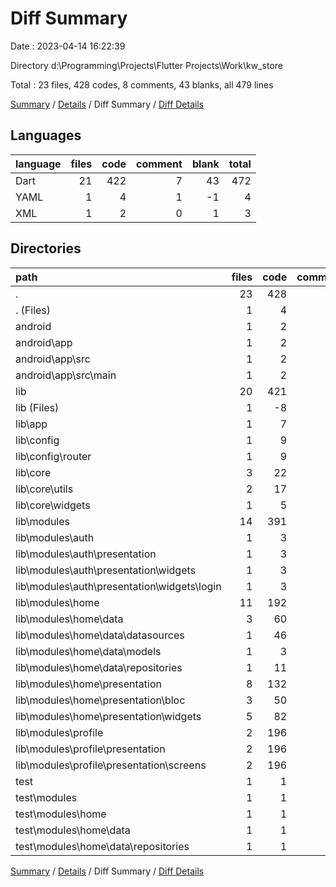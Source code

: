 # Diff Summary

Date : 2023-04-14 16:22:39

Directory d:\\Programming\\Projects\\Flutter Projects\\Work\\kw_store

Total : 23 files,  428 codes, 8 comments, 43 blanks, all 479 lines

[Summary](results.md) / [Details](details.md) / Diff Summary / [Diff Details](diff-details.md)

## Languages
| language | files | code | comment | blank | total |
| :--- | ---: | ---: | ---: | ---: | ---: |
| Dart | 21 | 422 | 7 | 43 | 472 |
| YAML | 1 | 4 | 1 | -1 | 4 |
| XML | 1 | 2 | 0 | 1 | 3 |

## Directories
| path | files | code | comment | blank | total |
| :--- | ---: | ---: | ---: | ---: | ---: |
| . | 23 | 428 | 8 | 43 | 479 |
| . (Files) | 1 | 4 | 1 | -1 | 4 |
| android | 1 | 2 | 0 | 1 | 3 |
| android\\app | 1 | 2 | 0 | 1 | 3 |
| android\\app\\src | 1 | 2 | 0 | 1 | 3 |
| android\\app\\src\\main | 1 | 2 | 0 | 1 | 3 |
| lib | 20 | 421 | 7 | 43 | 471 |
| lib (Files) | 1 | -8 | 5 | -1 | -4 |
| lib\\app | 1 | 7 | 0 | 0 | 7 |
| lib\\config | 1 | 9 | -3 | 2 | 8 |
| lib\\config\\router | 1 | 9 | -3 | 2 | 8 |
| lib\\core | 3 | 22 | 0 | 4 | 26 |
| lib\\core\\utils | 2 | 17 | 0 | 3 | 20 |
| lib\\core\\widgets | 1 | 5 | 0 | 1 | 6 |
| lib\\modules | 14 | 391 | 5 | 38 | 434 |
| lib\\modules\\auth | 1 | 3 | 0 | 0 | 3 |
| lib\\modules\\auth\\presentation | 1 | 3 | 0 | 0 | 3 |
| lib\\modules\\auth\\presentation\\widgets | 1 | 3 | 0 | 0 | 3 |
| lib\\modules\\auth\\presentation\\widgets\\login | 1 | 3 | 0 | 0 | 3 |
| lib\\modules\\home | 11 | 192 | 6 | 33 | 231 |
| lib\\modules\\home\\data | 3 | 60 | 2 | 16 | 78 |
| lib\\modules\\home\\data\\datasources | 1 | 46 | 0 | 15 | 61 |
| lib\\modules\\home\\data\\models | 1 | 3 | 1 | 0 | 4 |
| lib\\modules\\home\\data\\repositories | 1 | 11 | 1 | 1 | 13 |
| lib\\modules\\home\\presentation | 8 | 132 | 4 | 17 | 153 |
| lib\\modules\\home\\presentation\\bloc | 3 | 50 | 3 | 8 | 61 |
| lib\\modules\\home\\presentation\\widgets | 5 | 82 | 1 | 9 | 92 |
| lib\\modules\\profile | 2 | 196 | -1 | 5 | 200 |
| lib\\modules\\profile\\presentation | 2 | 196 | -1 | 5 | 200 |
| lib\\modules\\profile\\presentation\\screens | 2 | 196 | -1 | 5 | 200 |
| test | 1 | 1 | 0 | 0 | 1 |
| test\\modules | 1 | 1 | 0 | 0 | 1 |
| test\\modules\\home | 1 | 1 | 0 | 0 | 1 |
| test\\modules\\home\\data | 1 | 1 | 0 | 0 | 1 |
| test\\modules\\home\\data\\repositories | 1 | 1 | 0 | 0 | 1 |

[Summary](results.md) / [Details](details.md) / Diff Summary / [Diff Details](diff-details.md)